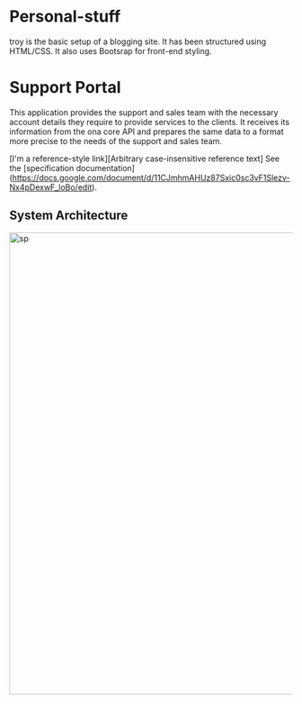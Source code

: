 # Personal-stuff

  
troy is the basic setup of a blogging site. It has been structured using HTML/CSS.  It also uses Bootsrap for front-end styling.

Support Portal
=================

This application provides the support and sales team with the necessary account details they require to provide services to the clients. It receives its information from the ona core API and prepares the same data to a format more precise to the needs of the support and sales team.

[I'm a reference-style link][Arbitrary case-insensitive reference text]
See the [specification documentation] (https://docs.google.com/document/d/11CJmhmAHUz87Sxic0sc3vF1Slezv-Nx4pDexwF_loBo/edit).

System Architecture
-------------------
<img width="821" alt="sp" src="https://user-images.githubusercontent.com/11174326/53240276-5da85380-36af-11e9-8f82-183a9744d65d.png">

